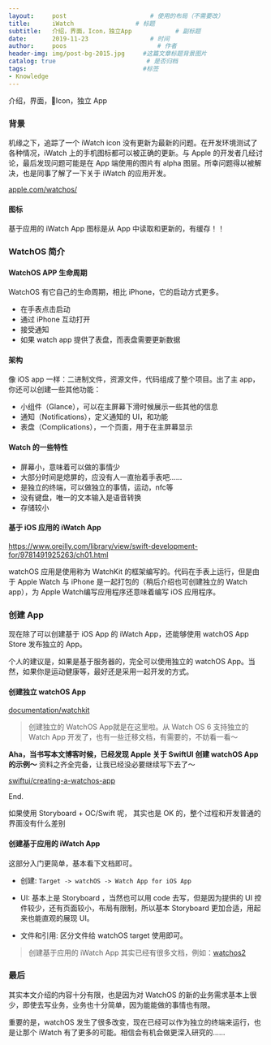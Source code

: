 ```yaml
---
layout:     post                       # 使用的布局（不需要改）
title:      iWatch                 # 标题
subtitle:   介绍，界面，Icon，独立App            # 副标题
date:       2019-11-23                 # 时间
author:     poos                         # 作者
header-img: img/post-bg-2015.jpg     #这篇文章标题背景图片
catalog: true                         # 是否归档
tags:                                #标签
- Knowledge
---
```

介绍，界面，Icon，独立 App  
### 背景

机缘之下，追踪了一个 iWatch icon 没有更新为最新的问题。在开发环境测试了各种情况，iWatch 上的手机图标都可以被正确的更新。与 Apple 的开发者几经讨论，最后发现问题可能是在 App 端使用的图片有 alpha 图层。所幸问题得以被解决，也是同事了解了一下关于 iWatch 的应用开发。


[apple.com/watchos/](https://developer.apple.com/watchos/)

#### 图标

基于应用的 iWatch App 图标是从 App 中读取和更新的，有缓存！！


### WatchOS 简介

#### WatchOS APP 生命周期

WatchOS 有它自己的生命周期，相比 iPhone，它的启动方式更多。

- 在手表点击启动
- 通过 iPhone 互动打开
- 接受通知
- 如果 watch app 提供了表盘，而表盘需要更新数据

#### 架构

像 iOS app 一样：二进制文件，资源文件，代码组成了整个项目。出了主 app， 你还可以创建一些其他功能：

- 小组件（Glance），可以在主屏幕下滑时候展示一些其他的信息
- 通知（Notifications），定义通知的 UI，和功能
- 表盘（Complications），一个页面，用于在主屏幕显示

#### Watch 的一些特性

- 屏幕小，意味着可以做的事情少
- 大部分时间是熄屏的，应没有人一直抬着手表吧......
- 是独立的终端，可以做独立的事情，运动，nfc等
- 没有键盘，唯一的文本输入是语音转换
- 存储较小

#### 基于 iOS 应用的 iWatch App

https://www.oreilly.com/library/view/swift-development-for/9781491925263/ch01.html

watchOS 应用是使用称为 WatchKit 的框架编写的。代码在手表上运行，但是由于 Apple Watch 与 iPhone 是一起打包的（稍后介绍也可创建独立的 Watch app），为 Apple Watch编写应用程序还意味着编写 iOS 应用程序。

### 创建 App

现在除了可以创建基于 iOS App 的 iWatch App，还能够使用 watchOS App Store 发布独立的 App。

个人的建议是，如果是基于服务器的，完全可以使用独立的 watchOS App。当然，如果你是运动健康等，最好还是采用一起开发的方式。

#### 创建独立 watchOS App

[documentation/watchkit](https://developer.apple.com/documentation/watchkit/creating_independent_watchos_apps)
> 创建独立的 WatchOS App就是在这里啦。从 Watch OS 6 支持独立的 Watch App 开发了，也有一些迁移文档，有需要的，不妨看一看～

**Aha，当书写本文博客时候，已经发现 Apple 关于 SwiftUI 创建 watchOS App 的示例～** 资料之齐全完备，让我已经没必要继续写下去了～

[swiftui/creating-a-watchos-app](https://developer.apple.com/tutorials/swiftui/creating-a-watchos-app)

End.

 如果使用 Storyboard + OC/Swift 呢， 其实也是 OK 的，整个过程和开发普通的界面没有什么差别

#### 创建基于应用的 iWatch App

这部分入门更简单，基本看下文档即可。

- 创建: `Target -> watchOS -> Watch App for iOS App`

- UI: 基本上是 Storyboard ，当然也可以用 code 去写，但是因为提供的 UI 控件较少，还有页面较小，布局有限制，所以基本 Storyboard 更加合适，用起来也能直观的展现 UI。

- 文件和引用: 区分文件给 watchOS target 使用即可。

> 创建基于应用的 iWatch App 其实已经有很多文档，例如：[watchos2](https://onevcat.com/2015/08/watchos2/)

### 最后

其实本文介绍的内容十分有限，也是因为对 WatchOS 的新的业务需求基本上很少，即使去写业务，业务也十分简单，因为能能做的事情也有限。

重要的是，watchOS 发生了很多改变，现在已经可以作为独立的终端来运行，也是让那个 iWatch 有了更多的可能。相信会有机会做更深入研究的......
